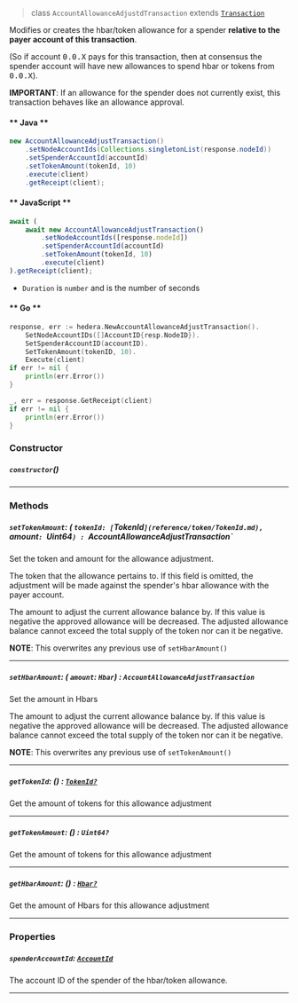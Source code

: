 > class `AccountAllowanceAdjustdTransaction` extends [`Transaction`](reference/core/Transaction.md)

 Modifies or creates the hbar/token allowance for a spender <b>relative to the payer account
 of this transaction</b>.

 (So if account <tt>0.0.X</tt> pays for this transaction, then at consensus the spender
 account will have new allowances to spend hbar or tokens from <tt>0.0.X</tt>).

 <b>IMPORTANT</b>: If an allowance for the spender does not currently exist, this transaction
 behaves like an allowance approval.

<!-- tabs:start -->

#### ** Java **

```java
new AccountAllowanceAdjustTransaction()
    .setNodeAccountIds(Collections.singletonList(response.nodeId))
    .setSpenderAccountId(accountId)
    .setTokenAmount(tokenId, 10)
    .execute(client)
    .getReceipt(client);
```

#### ** JavaScript **

```js
await (
    await new AccountAllowanceAdjustTransaction()
        .setNodeAccountIds([response.nodeId])
        .setSpenderAccountId(accountId)
        .setTokenAmount(tokenId, 10)
        .execute(client)
).getReceipt(client);
```

- `Duration` is `number` and is the number of seconds

#### ** Go **

```go
response, err := hedera.NewAccountAllowanceAdjustTransaction().
    SetNodeAccountIDs([]AccountID{resp.NodeID}).
    SetSpenderAccountID(accountID).
    SetTokenAmount(tokenID, 10).
    Execute(client)
if err != nil {
    println(err.Error())
}

_, err = response.GetReceipt(client)
if err != nil {
    println(err.Error())
}
```

<!-- tabs:end -->

### Constructor

##### `constructor`()

---

### Methods

##### `setTokenAmount`: ( `tokenId: [`TokenId`](reference/token/TokenId.md), `amount`: `Uint64`) : `AccountAllowanceAdjustTransaction`

Set the token and amount for the allowance adjustment.

The token that the allowance pertains to. If this field is omitted, the adjustment
will be made against the spender's hbar allowance with the payer account.

The amount to adjust the current allowance balance by. If this value is negative
the approved allowance will be decreased. The adjusted allowance balance cannot
exceed the total supply of the token nor can it be negative.

**NOTE**: This overwrites any previous use of `setHbarAmount()`


---

##### `setHbarAmount`: ( `amount`: `Hbar`) : `AccountAllowanceAdjustTransaction`

Set the amount in Hbars

The amount to adjust the current allowance balance by. If this value is negative
the approved allowance will be decreased. The adjusted allowance balance cannot
exceed the total supply of the token nor can it be negative.

**NOTE**: This overwrites any previous use of `setTokenAmount()`

---

##### `getTokenId`: () : [`TokenId?`](reference/token/TokenId.md)

Get the amount of tokens for this allowance adjustment

---

##### `getTokenAmount`: () : `Uint64?`

Get the amount of tokens for this allowance adjustment

---

##### `getHbarAmount`: () : [`Hbar?`](reference/Hbar.md)

Get the amount of Hbars for this allowance adjustment

---

### Properties

##### `spenderAccountId`: [`AccountId`](reference/cryptography/AccountId.md)

The account ID of the spender of the hbar/token allowance.

---

